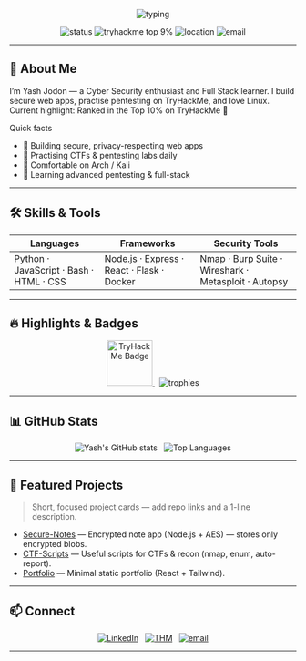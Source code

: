 <!-- HEADER / HERO -->
<p align="center">
  <img src="https://readme-typing-svg.herokuapp.com?font=Fira+Code&size=26&duration=3000&pause=700&color=2B303B&center=true&vCenter=true&lines=Hi+%F0%9F%91%8B+I'm+Nitin;Cyber+Security+%26+Full+Stack+Developer;Top+9%25+on+TryHackMe+%F0%9F%8E%89" alt="typing" />
</p>

<p align="center">
  <img src="https://img.shields.io/badge/Status-Open%20to%20Opportunities-brightgreen?style=for-the-badge" alt="status" />
  <img src="https://img.shields.io/badge/Top-9%25_TryHackMe-orange?style=for-the-badge" alt="tryhackme top 9%" />
  <img src="https://img.shields.io/badge/Location-India-ff69b4?style=for-the-badge" alt="location" />
  <img src="https://img.shields.io/badge/Email-yashsec@protonmail.com-blue?style=for-the-badge" alt="email" />
</p>

---

## 👋 About Me
I’m Yash Jodon — a Cyber Security enthusiast and Full Stack learner. I build secure web apps, practise pentesting on TryHackMe, and love Linux.  
Current highlight: Ranked in the Top 10% on TryHackMe 🎉

Quick facts
- 🔭 Building secure, privacy-respecting web apps  
- 🧪 Practising CTFs & pentesting labs daily  
- 🐧 Comfortable on Arch / Kali  
- 🌱 Learning advanced pentesting & full-stack  

---

## 🛠️ Skills & Tools
| Languages | Frameworks | Security Tools |
|---|---|---|
| Python · JavaScript · Bash · HTML · CSS | Node.js · Express · React · Flask · Docker | Nmap · Burp Suite · Wireshark · Metasploit · Autopsy |

---

## 🔥 Highlights & Badges
<p align="center">
  <a href="https://tryhackme.com/p/YashJodon">
    <img src="https://tryhackme-badges.s3.amazonaws.com/YOUR_TRYHACKME_USERNAME.png" alt="TryHackMe Badge" height="80"/>
  </a>
  &nbsp;
  <img src="https://github-profile-trophy.vercel.app/?username=YOUR_GITHUB_USERNAME&theme=radical&row=1&margin-w=10" alt="trophies" />
</p>

---

## 📊 GitHub Stats
<p align="center">
  <img alt="Yash's GitHub stats" src="https://github-readme-stats.vercel.app/api?username=yashjodon&show_icons=true&theme=tokyonight&count_private=true" />
  &nbsp;
  <img alt="Top Languages" src="https://github-readme-stats.vercel.app/api/top-langs/?username=yashjodon&layout=compact&theme=tokyonight" />
</p>

---

## 💼 Featured Projects
> Short, focused project cards — add repo links and a 1-line description.

- [Secure-Notes](https://github.com/yashjodon/secure-notes) — Encrypted note app (Node.js + AES) — stores only encrypted blobs.  
- [CTF-Scripts](https://github.com/Yashjodon/ctf-scripts) — Useful scripts for CTFs & recon (nmap, enum, auto-report).  
- [Portfolio](https://github.com/yashjodon/portfolio) — Minimal static portfolio (React + Tailwind).

---

## 📫 Connect
<p align="center">
  <a href="https://linkedin.com/in/YOUR_LINKEDIN"><img src="https://img.shields.io/badge/LinkedIn-%230077B5.svg?style=for-the-badge&logo=linkedin&logoColor=white" alt="LinkedIn" /></a>
  &nbsp;
  <a href="https://tryhackme.com/p/Yashjodon"><img src="https://img.shields.io/badge/TryHackMe-%23FF4A4A.svg?style=for-the-badge" alt="THM" /></a>
  &nbsp;
  <a href="mailto:yashsec@protonmail.com"><img src="https://img.shields.io/badge/Email-Contact%20Me-green?style=for-the-badge&logo=gmail" alt="email" /></a>
</p>

---


